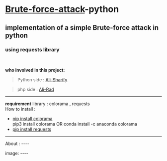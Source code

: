 # [Brute-force-attack](https://en.wikipedia.org/wiki/Brute-force_attack)-python
## implementation of a simple Brute-force attack in python
### using requests library

<br>

<!-- introduction of team  -->
**who involved in this project:**
> Python side : [Ali-Sharify](https://github.com/alisharifyy)


> php side : [Ali-Rad](https://github.com/Ali-Moattarirad)

<!--
> C# side : [CC-Mehdi](https://github.com/cc-Mehdi)
-->
---

**requirement** library :
colorama , requests
<br>
How to install :

- [pip install colorama](https://pypi.org/project/colorama/)<br>
 pip3 install colorama OR conda install -c anaconda colorama 
- [pip install requests](https://pypi.org/project/requests/)<br>


---

About : ----

image: ----



